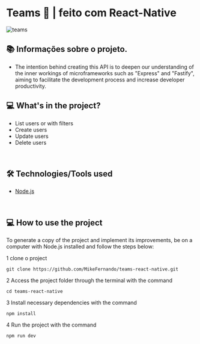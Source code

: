 # Teams 💚 | feito com React-Native

<p align="left">
    <p align="left" >
        <img    
            alt="teams" 
            src="./github/1.png" 
        />
        </a>
    </p>
</p>

## 📚 Informações sobre o projeto.

- The intention behind creating this API is to deepen our understanding of the inner workings of microframeworks such as "Express" and "Fastify", aiming to facilitate the development process and increase developer productivity.
&nbsp;

## 💻 What's in the project?

- List users or with filters
- Create users 
- Update users
- Delete users

&nbsp;

## 🛠️ Technologies/Tools used
- [Node.js](https://nodejs.org/en)

&nbsp;

## 💻 How to use the project

To generate a copy of the project and implement its improvements, be on a computer with Node.js installed and follow the steps below:

1 clone o project

```
git clone https://github.com/MikeFernando/teams-react-native.git
```

2 Access the project folder through the terminal with the command

```
cd teams-react-native
```

3 Install necessary dependencies with the command

```
npm install
```

4 Run the project with the command

```
npm run dev
```
